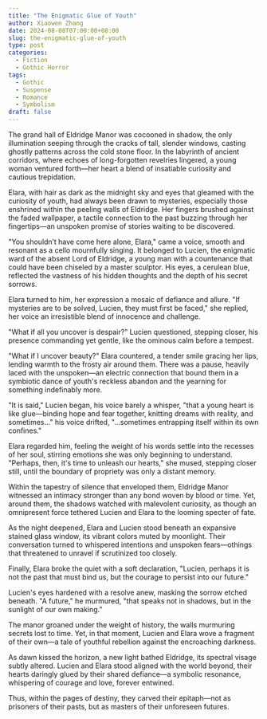 ```yaml
---
title: "The Enigmatic Glue of Youth"
author: Xiaowen Zhang
date: 2024-08-08T07:00:00+08:00
slug: the-enigmatic-glue-of-youth
type: post
categories:
  - Fiction
  - Gothic Horror
tags:
  - Gothic
  - Suspense
  - Romance
  - Symbolism
draft: false
---
```


The grand hall of Eldridge Manor was cocooned in shadow, the only illumination seeping through the cracks of tall, slender windows, casting ghostly patterns across the cold stone floor. In the labyrinth of ancient corridors, where echoes of long-forgotten revelries lingered, a young woman ventured forth—her heart a blend of insatiable curiosity and cautious trepidation.

Elara, with hair as dark as the midnight sky and eyes that gleamed with the curiosity of youth, had always been drawn to mysteries, especially those enshrined within the peeling walls of Eldridge. Her fingers brushed against the faded wallpaper, a tactile connection to the past buzzing through her fingertips—an unspoken promise of stories waiting to be discovered.

"You shouldn’t have come here alone, Elara," came a voice, smooth and resonant as a cello mournfully singing. It belonged to Lucien, the enigmatic ward of the absent Lord of Eldridge, a young man with a countenance that could have been chiseled by a master sculptor. His eyes, a cerulean blue, reflected the vastness of his hidden thoughts and the depth of his secret sorrows.

Elara turned to him, her expression a mosaic of defiance and allure. "If mysteries are to be solved, Lucien, they must first be faced," she replied, her voice an irresistible blend of innocence and challenge.

"What if all you uncover is despair?" Lucien questioned, stepping closer, his presence commanding yet gentle, like the ominous calm before a tempest.

"What if I uncover beauty?" Elara countered, a tender smile gracing her lips, lending warmth to the frosty air around them. There was a pause, heavily laced with the unspoken—an electric connection that bound them in a symbiotic dance of youth's reckless abandon and the yearning for something indefinably more.

"It is said," Lucien began, his voice barely a whisper, "that a young heart is like glue—binding hope and fear together, knitting dreams with reality, and sometimes..." his voice drifted, "...sometimes entrapping itself within its own confines."

Elara regarded him, feeling the weight of his words settle into the recesses of her soul, stirring emotions she was only beginning to understand. "Perhaps, then, it's time to unleash our hearts," she mused, stepping closer still, until the boundary of propriety was only a distant memory.

Within the tapestry of silence that enveloped them, Eldridge Manor witnessed an intimacy stronger than any bond woven by blood or time. Yet, around them, the shadows watched with malevolent curiosity, as though an omnipresent force tethered Lucien and Elara to the looming specter of fate.

As the night deepened, Elara and Lucien stood beneath an expansive stained glass window, its vibrant colors muted by moonlight. Their conversation turned to whispered intentions and unspoken fears—othings that threatened to unravel if scrutinized too closely.

Finally, Elara broke the quiet with a soft declaration, "Lucien, perhaps it is not the past that must bind us, but the courage to persist into our future."

Lucien's eyes hardened with a resolve anew, masking the sorrow etched beneath. "A future," he murmured, "that speaks not in shadows, but in the sunlight of our own making."

The manor groaned under the weight of history, the walls murmuring secrets lost to time. Yet, in that moment, Lucien and Elara wove a fragment of their own—a tale of youthful rebellion against the encroaching darkness.

As dawn kissed the horizon, a new light bathed Eldridge, its spectral visage subtly altered. Lucien and Elara stood aligned with the world beyond, their hearts daringly glued by their shared defiance—a symbolic resonance, whispering of courage and love, forever entwined.

Thus, within the pages of destiny, they carved their epitaph—not as prisoners of their pasts, but as masters of their unforeseen futures.